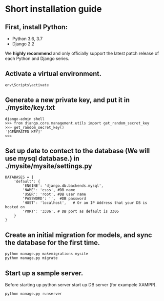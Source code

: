 # Short installation guide

## First, install Python:
- Python 3.6, 3.7
- Django 2.2

We **highly recommend** and only officially support the latest patch release of each Python and Django series.

## Activate a virtual environment.
```
env\Scripts\activate
```

## Generate a new private key, and put it in ./mysite/key.txt
```
django-admin shell
>>> from django.core.management.utils import get_random_secret_key
>>> get_random_secret_key()
'[GENERATED KEY]'
>>>
```

## Set up date to contect to the database (We will use mysql database.) in ./mysite/mysite/settings.py
```
DATABASES = {
    'default': {
        'ENGINE': 'django.db.backends.mysql',
        'NAME': 'csss', #DB name
        'USER': 'root', #DB user name
        'PASSWORD': '',  #DB password
        'HOST': 'localhost',   # Or an IP Address that your DB is hosted on
        'PORT': '3306', # DB port as default is 3306
    }
}
```

## Create an initial migration for models, and sync the database for the first time.
```
python manage.py makemigrations mysite
python manage.py migrate
```


## Start up a sample server.
Before starting up python server start up DB server (for exampele XAMPP).
```
python manage.py runserver
```
